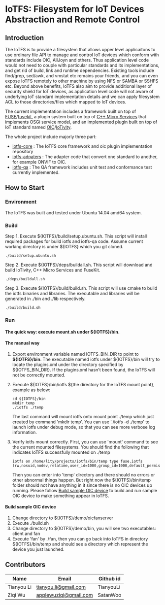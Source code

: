 # IoTFS: Filesystem for IoT Devices Abstraction and Remote Control

## Introduction
The IoTFS is to provide a filesystem that allows upper level applicaitons to use ordinary file API to manage and control IoT devices which conform with standards include OIC, AllJoyn and others. Thus application level code would not need to couple with particular standards and its implementations, and get rid of build, link and runtime dependencies. Existing tools include find/grep, sed/awk, and vmstat etc remains your friends, and you can even expose IoTFS remotely to other machine by using NFS or SAMBA or SSHFS etc. Beyond above benefits, IoTFS also aim to provide additional layer of security shield for IoT devices, as application level code will not aware of underlying IoT standard implementation details and we can apply filesystem ACL to those directories/files which mapped to IoT devices. 

The current implementation includes a framework built on top of [FUSE](http://fuse.sourceforge.net/)/[fusekit](https://code.google.com/p/fusekit/), a plugin system built on top of [C++ Micro Services](https://github.com/CppMicroServices/CppMicroServices) that implements OSGi service model, and an implemented plugin built on top of IoT standard named [OIC](http://openinterconnect.org/)/[IoTivity](https://github.com/iotivity/iotivity).

The whole project include majorly three part:

* [iotfs-core](https://github.com/TianyouLi/iotfs-core)      : The IoTFS core framework and oic plugin implementation repository
* [iotfs-adpaters](https://github.com/TianyouLi/iotfs-adapters)  : The adapter code that convert one standard to another, for example ONVIF to OIC.
* [iotfs-qa](https://github.com/TianyouLi/iotfs-qa)        : The QA framework includes unit test and conformance test currently implemented. 

## How to Start

### Environment
The IoTFS was built and tested under Ubuntu 14.04 amd64 system.

### Build
Step 1. Execute ${IOTFS}/build/setup.ubuntu.sh. This script will install required packages for build iotfs and iotfs-qa code. Assume current working directory is under ${IOTFS} which you git cloned.

```
./build/setup.ubuntu.sh
```

Step 2. Execute ${IOTFS}/deps/buildall.sh. This script will download and build IoTivity, C++ Micro Services and FuseKit.

```
./deps/buildall.sh
```

Step 3. Execute ${IOTFS}/build/build.sh. This script will use cmake to build the iotfs binaries and libraries. The executable and libraries will be generated in ./bin and ./lib respectively.
```
./build/build.sh
```

### Run

#### The quick way: execute mount.sh under ${IOTFS}/bin.

#### The manual way
1. Export environment variable named IOTFS_BIN_DIR to point to **${IOTFS}/bin**. The executable named iotfs under ${IOTFS}/bin will try to locate the plugins.xml under the directory specified by ${IOTFS_BIN_DIR}. If the plugins.xml hasn't been found, the IoTFS will not be correctly mounted.

2. Execute ${IOTFS}/bin/iotfs ${the directory for the IoTFS mount point}, example as below:
   ```
   cd ${IOTFS}/bin
   mkdir temp
   ./iotfs ./temp
   ```
   The last command will mount iotfs onto mount point ./temp which just created by command 'mkdir temp'. You can use './iotfs -d ./temp' to launch iotfs under debug mode, so that you can see more verbose log information.

3. Verify iotfs mount correctly. First, you can use 'mount' command to see the current mounted filesystems. You should find the following that indicates IoTFS successfully mounted on ./temp
   ```
   iotfs on /home/lity/projects/iotfs/bin/temp type fuse.iotfs (rw,nosuid,nodev,relatime,user_id=1000,group_id=1000,default_permissions)
   ```
   Then you can enter into 'temp' directory and there should no errors or other abnormal things happen. But right now the    ${IOTFS}/bin/temp folder should not have anything in it since there is no OIC devices up running. Please follow [Build sample OIC device](#build-sample-oic-device) to build and run sample OIC device to make something appear in IoTFS.

#### Build sample OIC device
1. Change directory to ${IOTFS}/demo/oicfanserver
2. Execute ./build.sh
3. Change directory to ${IOTFS}/demo/bin, you will see two executables: client and fan
4. Execute 'fan' by ./fan, then you can go back into IoTFS in directory ${IOTFS}/bin/temp and should see a directory which represent the device you just launched.


## Contributors

| Name       | Email                     | Github id    |
|------------|---------------------------|--------------|
| Tianyou Li | <tianyou.li@gmail.com>    | TianyouLi    |
| Ziqi Wu    | <applewuziqi@gmail.com>   | SatanWoo     |


